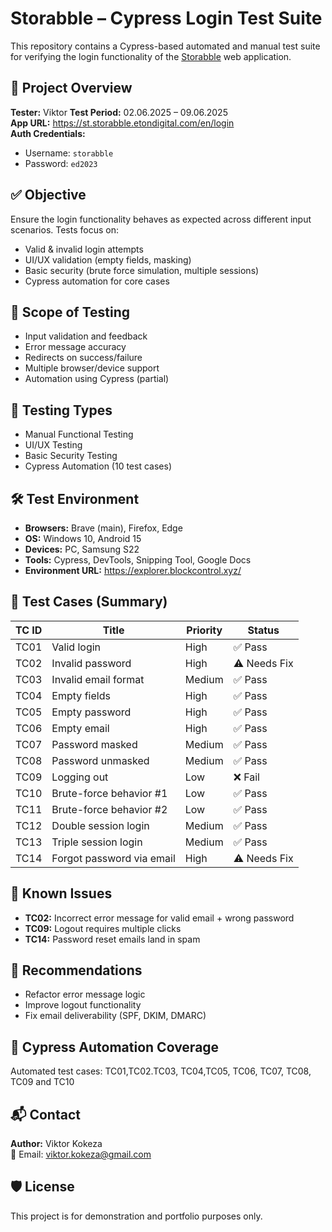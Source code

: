 # Storabble – Cypress Login Test Suite

This repository contains a Cypress-based automated and manual test suite for verifying the login functionality of the [Storabble](https://st.storabble.etondigital.com/en/login) web application.

## 📌 Project Overview

**Tester:** Viktor
**Test Period:** 02.06.2025 – 09.06.2025  
**App URL:** https://st.storabble.etondigital.com/en/login  
**Auth Credentials:**  
- Username: `storabble`  
- Password: `ed2023`

## ✅ Objective

Ensure the login functionality behaves as expected across different input scenarios. Tests focus on:
- Valid & invalid login attempts
- UI/UX validation (empty fields, masking)
- Basic security (brute force simulation, multiple sessions)
- Cypress automation for core cases

## 🔬 Scope of Testing

- Input validation and feedback  
- Error message accuracy  
- Redirects on success/failure  
- Multiple browser/device support  
- Automation using Cypress (partial)

## 🧪 Testing Types

- Manual Functional Testing  
- UI/UX Testing  
- Basic Security Testing  
- Cypress Automation (10 test cases)

## 🛠️ Test Environment

- **Browsers:** Brave (main), Firefox, Edge  
- **OS:** Windows 10, Android 15  
- **Devices:** PC, Samsung S22  
- **Tools:** Cypress, DevTools, Snipping Tool, Google Docs  
- **Environment URL:** https://explorer.blockcontrol.xyz/

## 📄 Test Cases (Summary)

| TC ID | Title                        | Priority | Status  |
|-------|------------------------------|----------|---------|
| TC01  | Valid login                  | High     | ✅ Pass |
| TC02  | Invalid password             | High     | ⚠️ Needs Fix |
| TC03  | Invalid email format         | Medium   | ✅ Pass |
| TC04  | Empty fields                 | High     | ✅ Pass |
| TC05  | Empty password               | High     | ✅ Pass |
| TC06  | Empty email                  | High     | ✅ Pass |
| TC07  | Password masked              | Medium   | ✅ Pass |
| TC08  | Password unmasked            | Medium   | ✅ Pass |
| TC09  | Logging out                  | Low      | ❌ Fail |
| TC10  | Brute-force behavior #1      | Low      | ✅ Pass |
| TC11  | Brute-force behavior #2      | Low      | ✅ Pass |
| TC12  | Double session login         | Medium   | ✅ Pass |
| TC13  | Triple session login         | Medium   | ✅ Pass |
| TC14  | Forgot password via email    | High     | ⚠️ Needs Fix |

## 🚧 Known Issues

- **TC02:** Incorrect error message for valid email + wrong password  
- **TC09:** Logout requires multiple clicks  
- **TC14:** Password reset emails land in spam

## 🔄 Recommendations

- Refactor error message logic  
- Improve logout functionality  
- Fix email deliverability (SPF, DKIM, DMARC)

## 🤖 Cypress Automation Coverage

Automated test cases:
TC01,TC02.TC03, TC04,TC05, TC06, TC07, TC08, TC09 and TC10


## 📬 Contact

**Author:** Viktor Kokeza  
📧 Email: viktor.kokeza@gmail.com

## 🛡 License
This project is for demonstration and portfolio purposes only.


